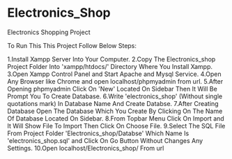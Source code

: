 # Electronics_Shop
Electronics Shopping Project

To Run This This Project Follow Below Steps:

1.Install Xampp Server Into Your Computer.
2.Copy The Electronics_shop Project Folder Into 'xampp/htdocs/' Directory Where You Install Xampp.
3.Open Xampp Control Panel and Start Apache and Mysql Service.
4.Open Any Browser like Chrome and open localhost/phpmyadmin from url.
5.After Opening phpmyadmin Click On 'New' Located On Sidebar Then It Will Be Prompt You To Create Database.
6.Write 'electronics_shop' (Without single quotations mark) In Database Name And Create Databse.
7.After Creating Database Open The Database Which You Create By Clicking On The Name Of Database Located On Sidebar.
8.From Topbar Menu Click On Import and It Will Show File To Import Then Click On Choose File.
9.Select The SQL File From Project Folder 'Electronics_shop/Databse' Which Name Is 'electronics_shop.sql' and Click On Go Button
  Without Changes Any Settings.
10.Open localhost/Electronics_shop/ From url
